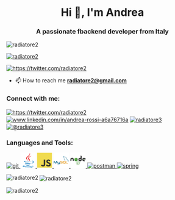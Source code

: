 <h1 align="center">Hi 👋, I'm Andrea</h1>
<h3 align="center">A passionate fbackend developer from Italy</h3>

<p align="left"> <img src="https://komarev.com/ghpvc/?username=radiatore2&label=Profile%20views&color=0e75b6&style=flat" alt="radiatore2" /> </p>

<p align="left"> <a href="https://github.com/ryo-ma/github-profile-trophy"><img src="https://github-profile-trophy.vercel.app/?username=radiatore2" alt="radiatore2" /></a> </p>

<p align="left"> <a href="https://twitter.com/https://twitter.com/radiatore2" target="blank"><img src="https://img.shields.io/twitter/follow/https://twitter.com/radiatore2?logo=twitter&style=for-the-badge" alt="https://twitter.com/radiatore2" /></a> </p>

- 📫 How to reach me **radiatore2@gmail.com**

<h3 align="left">Connect with me:</h3>
<p align="left">
<a href="https://twitter.com/https://twitter.com/radiatore2" target="blank"><img align="center" src="https://raw.githubusercontent.com/rahuldkjain/github-profile-readme-generator/master/src/images/icons/Social/twitter.svg" alt="https://twitter.com/radiatore2" height="30" width="40" /></a>
<a href="https://linkedin.com/in/www.linkedin.com/in/andrea-rossi-a6a76716a" target="blank"><img align="center" src="https://raw.githubusercontent.com/rahuldkjain/github-profile-readme-generator/master/src/images/icons/Social/linked-in-alt.svg" alt="www.linkedin.com/in/andrea-rossi-a6a76716a" height="30" width="40" /></a>
<a href="https://instagram.com/radiatore3" target="blank"><img align="center" src="https://raw.githubusercontent.com/rahuldkjain/github-profile-readme-generator/master/src/images/icons/Social/instagram.svg" alt="radiatore3" height="30" width="40" /></a>
<a href="https://www.youtube.com/c/@radiatore3" target="blank"><img align="center" src="https://raw.githubusercontent.com/rahuldkjain/github-profile-readme-generator/master/src/images/icons/Social/youtube.svg" alt="@radiatore3" height="30" width="40" /></a>
</p>

<h3 align="left">Languages and Tools:</h3>
<p align="left"> <a href="https://git-scm.com/" target="_blank" rel="noreferrer"> <img src="https://www.vectorlogo.zone/logos/git-scm/git-scm-icon.svg" alt="git" width="40" height="40"/> </a> <a href="https://www.java.com" target="_blank" rel="noreferrer"> <img src="https://raw.githubusercontent.com/devicons/devicon/master/icons/java/java-original.svg" alt="java" width="40" height="40"/> </a> <a href="https://developer.mozilla.org/en-US/docs/Web/JavaScript" target="_blank" rel="noreferrer"> <img src="https://raw.githubusercontent.com/devicons/devicon/master/icons/javascript/javascript-original.svg" alt="javascript" width="40" height="40"/> </a> <a href="https://www.mysql.com/" target="_blank" rel="noreferrer"> <img src="https://raw.githubusercontent.com/devicons/devicon/master/icons/mysql/mysql-original-wordmark.svg" alt="mysql" width="40" height="40"/> </a> <a href="https://nodejs.org" target="_blank" rel="noreferrer"> <img src="https://raw.githubusercontent.com/devicons/devicon/master/icons/nodejs/nodejs-original-wordmark.svg" alt="nodejs" width="40" height="40"/> </a> <a href="https://postman.com" target="_blank" rel="noreferrer"> <img src="https://www.vectorlogo.zone/logos/getpostman/getpostman-icon.svg" alt="postman" width="40" height="40"/> </a> <a href="https://spring.io/" target="_blank" rel="noreferrer"> <img src="https://www.vectorlogo.zone/logos/springio/springio-icon.svg" alt="spring" width="40" height="40"/> </a> </p>

<p><img align="left" src="https://github-readme-stats.vercel.app/api/top-langs?username=radiatore2&show_icons=true&locale=en&layout=compact" alt="radiatore2" /></p>

<p>&nbsp;<img align="center" src="https://github-readme-stats.vercel.app/api?username=radiatore2&show_icons=true&locale=en" alt="radiatore2" /></p>

<p><img align="center" src="https://github-readme-streak-stats.herokuapp.com/?user=radiatore2&" alt="radiatore2" /></p>
